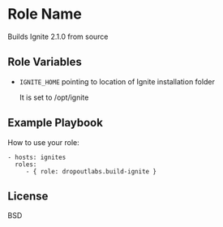 Role Name
=========

Builds Ignite 2.1.0 from source

Role Variables
--------------

- `IGNITE_HOME` pointing to location of Ignite installation folder

    It is set to /opt/ignite

Example Playbook
----------------

How to use your role:

    - hosts: ignites
      roles:
         - { role: dropoutlabs.build-ignite }

License
-------

BSD
